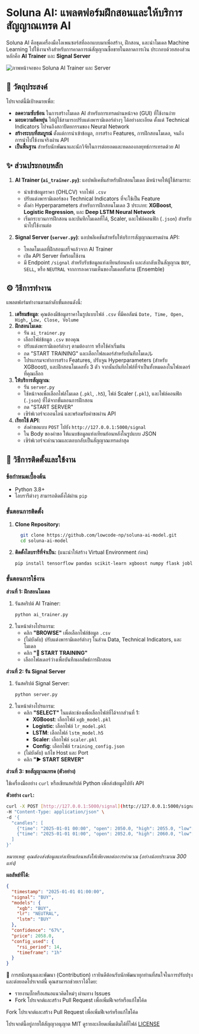 # Soluna AI: แพลตฟอร์มฝึกสอนและให้บริการสัญญาณเทรด AI

Soluna AI คือชุดเครื่องมือโอเพนซอร์สที่ออกแบบมาเพื่อสร้าง, ฝึกสอน, และนำโมเดล Machine Learning ไปใช้งานจริงสำหรับการคาดการณ์สัญญาณซื้อขายในตลาดการเงิน ประกอบด้วยสองส่วนหลักคือ **AI Trainer** และ **Signal Server**

![ภาพหน้าจอของ Soluna AI Trainer และ Server](https://cdn.imgchest.com/files/b12164050be3.png)

## 🎯 วัตถุประสงค์

โปรเจกต์นี้มีเป้าหมายเพื่อ:
* **ลดความซับซ้อน** ในการสร้างโมเดล AI สำหรับการเทรดผ่านหน้าจอ (GUI) ที่ใช้งานง่าย
* **มอบความยืดหยุ่น** ให้ผู้ใช้สามารถปรับแต่งพารามิเตอร์ต่างๆ ได้อย่างละเอียด ตั้งแต่ Technical Indicators ไปจนถึงสถาปัตยกรรมของ Neural Network
* **สร้างระบบที่สมบูรณ์** ตั้งแต่การนำเข้าข้อมูล, การสร้าง Features, การฝึกสอนโมเดล, จนถึงการนำไปใช้งานจริงผ่าน API
* **เป็นพื้นฐาน** สำหรับนักพัฒนาและนักวิจัยในการต่อยอดและทดลองกลยุทธ์การเทรดด้วย AI

## ✨ ส่วนประกอบหลัก

1.  **AI Trainer (`ai_trainer.py`)**: แอปพลิเคชันสำหรับฝึกสอนโมเดล มีหน้าจอให้ผู้ใช้สามารถ:
    * นำเข้าข้อมูลราคา (OHLCV) จากไฟล์ `.csv`
    * ปรับแต่งพารามิเตอร์ของ Technical Indicators ที่จะใช้เป็น Feature
    * ตั้งค่า Hyperparameters สำหรับการฝึกสอนโมเดล 3 ประเภท: **XGBoost**, **Logistic Regression**, และ **Deep LSTM Neural Network**
    * เริ่มกระบวนการฝึกสอน และบันทึกโมเดลที่ได้, Scaler, และไฟล์คอนฟิก (`.json`) สำหรับนำไปใช้งานต่อ

2.  **Signal Server (`server.py`)**: แอปพลิเคชันสำหรับให้บริการสัญญาณเทรดผ่าน API:
    * โหลดโมเดลที่ฝึกสอนเสร็จแล้วจาก AI Trainer
    * เปิด API Server ที่พร้อมใช้งาน
    * มี Endpoint `/signal` สำหรับรับข้อมูลแท่งเทียนย้อนหลัง และส่งกลับเป็นสัญญาณ `BUY`, `SELL`, หรือ `NEUTRAL` จากการลงความเห็นของโมเดลทั้งสาม (Ensemble)

## ⚙️ วิธีการทำงาน

แพลตฟอร์มทำงานตามลำดับขั้นตอนดังนี้:
1.  **เตรียมข้อมูล**: คุณต้องมีข้อมูลราคาในรูปแบบไฟล์ `.csv` ที่มีคอลัมน์ `Date, Time, Open, High, Low, Close, Volume`
2.  **ฝึกสอนโมเดล**:
    * รัน `ai_trainer.py`
    * เลือกไฟล์ข้อมูล `.csv` ของคุณ
    * ปรับแต่งพารามิเตอร์ต่างๆ ตามต้องการ หรือใช้ค่าเริ่มต้น
    * กด "START TRAINING" และเลือกโฟลเดอร์สำหรับบันทึกโมเดル
    * โปรแกรมจะทำการสร้าง Features, ปรับจูน Hyperparameters (สำหรับ XGBoost), และฝึกสอนโมเดลทั้ง 3 ตัว จากนั้นบันทึกไฟล์ที่จำเป็นทั้งหมดลงในโฟลเดอร์ที่คุณเลือก
3.  **ให้บริการสัญญาณ**:
    * รัน `server.py`
    * ใช้หน้าจอเพื่อเลือกไฟล์โมเดล (`.pkl`, `.h5`), ไฟล์ Scaler (`.pkl`), และไฟล์คอนฟิก (`.json`) ที่ได้จากขั้นตอนการฝึกสอน
    * กด "START SERVER"
    * เซิร์ฟเวอร์จะออนไลน์ และพร้อมรับคำขอผ่าน API
4.  **เรียกใช้ API**:
    * ส่งคำขอแบบ `POST` ไปยัง `http://127.0.0.1:5000/signal`
    * ใน Body ของคำขอ ให้แนบข้อมูลแท่งเทียนย้อนหลังในรูปแบบ JSON
    * เซิร์ฟเวอร์จะคำนวณและตอบกลับเป็นสัญญาณเทรดล่าสุด

## 🚀 วิธีการติดตั้งและใช้งาน

### ข้อกำหนดเบื้องต้น
* Python 3.8+
* ไลบรารีต่างๆ สามารถติดตั้งได้ผ่าน `pip`

### ขั้นตอนการติดตั้ง
1.  **Clone Repository:**
    ```bash
      git clone https://github.com/lowcode-np/soluna-ai-model.git
      cd soluna-ai-model
    ```

2.  **ติดตั้งไลบรารีที่จำเป็น:**
    (แนะนำให้สร้าง Virtual Environment ก่อน)
    ```bash
    pip install tensorflow pandas scikit-learn xgboost numpy flask joblib pillow
    ```

### ขั้นตอนการใช้งาน

**ส่วนที่ 1: ฝึกสอนโมเดล**
1.  รันสคริปต์ AI Trainer:
    ```bash
    python ai_trainer.py
    ```
2.  ในหน้าต่างโปรแกรม:
    * คลิก **"BROWSE"** เพื่อเลือกไฟล์ข้อมูล `.csv`
    * (ไม่บังคับ) ปรับแต่งพารามิเตอร์ต่างๆ ในส่วน Data, Technical Indicators, และโมเดล
    * คลิก **"🚀 START TRAINING"**
    * เลือกโฟลเดอร์ว่างเพื่อบันทึกผลลัพธ์การฝึกสอน

**ส่วนที่ 2: รัน Signal Server**
1.  รันสคริปต์ Signal Server:
    ```bash
    python server.py
    ```
2.  ในหน้าต่างโปรแกรม:
    * คลิก **"SELECT"** ในแต่ละช่องเพื่อเลือกไฟล์ที่ได้จากส่วนที่ 1:
        * **XGBoost**: เลือกไฟล์ `xgb_model.pkl`
        * **Logistic**: เลือกไฟล์ `lr_model.pkl`
        * **LSTM**: เลือกไฟล์ `lstm_model.h5`
        * **Scaler**: เลือกไฟล์ `scaler.pkl`
        * **Config**: เลือกไฟล์ `training_config.json`
    * (ไม่บังคับ) แก้ไข Host และ Port
    * คลิก **"▶️ START SERVER"**

**ส่วนที่ 3: ขอสัญญาณเทรด (ตัวอย่าง)**

ใช้เครื่องมืออย่าง `curl` หรือเขียนสคริปต์ Python เพื่อส่งข้อมูลไปยัง API

**ตัวอย่าง `curl`:**
```bash
curl -X POST [http://127.0.0.1:5000/signal](http://127.0.0.1:5000/signal) \
-H "Content-Type: application/json" \
-d '{
  "candles": [
    {"time": "2025-01-01 00:00", "open": 2050.0, "high": 2055.0, "low": 2048.0, "close": 2052.0, "volume": 1000},
    {"time": "2025-01-01 01:00", "open": 2052.0, "high": 2060.0, "low": 2051.0, "close": 2058.0, "volume": 1200}
  ]
}'
```
*หมายเหตุ: คุณต้องส่งข้อมูลแท่งเทียนย้อนหลังให้เพียงพอต่อการคำนวณ (อย่างน้อยประมาณ 300 แท่ง)*

**ผลลัพธ์ที่ได้:**
```json
{
  "timestamp": "2025-01-01 01:00:00",
  "signal": "BUY",
  "models": {
    "xgb": "BUY",
    "lr": "NEUTRAL",
    "lstm": "BUY"
  },
  "confidence": "67%",
  "price": 2058.0,
  "config_used": {
    "rsi_period": 14,
    "timeframe": "1h"
  }
}
```

🤝 การสนับสนุนและพัฒนา (Contribution)
เรายินดีต้อนรับนักพัฒนาทุกท่านที่สนใจในการปรับปรุงและต่อยอดโปรเจกต์นี้ คุณสามารถช่วยเราได้โดย:
* รายงานบั๊กหรือเสนอแนวคิดใหม่ๆ ผ่านทาง Issues
* Fork โปรเจกต์และสร้าง Pull Request เพื่อเพิ่มฟีเจอร์หรือแก้ไขโค้ด

Fork โปรเจกต์และสร้าง Pull Request เพื่อเพิ่มฟีเจอร์หรือแก้ไขโค้ด

โปรเจกต์นี้อยู่ภายใต้สัญญาอนุญาต MIT ดูรายละเอียดเพิ่มเติมได้ที่ไฟล์ [LICENSE](LICENSE)

